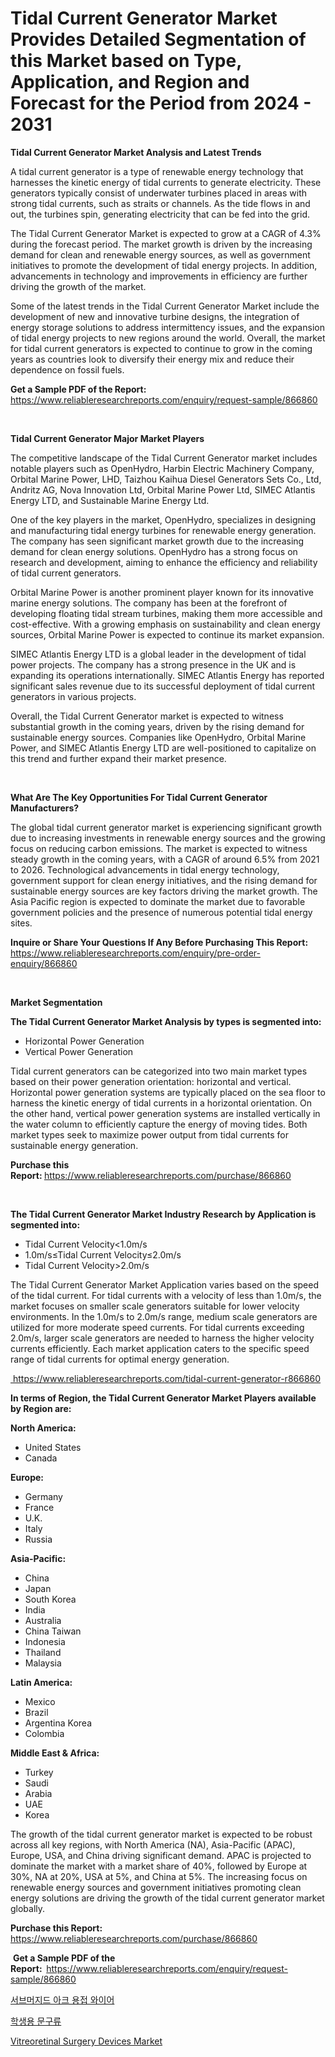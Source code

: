 <p><h1>Tidal Current Generator Market Provides Detailed Segmentation of this Market based on Type, Application, and Region and Forecast for the Period from 2024 - 2031</h1></p><p><strong>Tidal Current Generator Market Analysis and Latest Trends</strong></p>
<p><p>A tidal current generator is a type of renewable energy technology that harnesses the kinetic energy of tidal currents to generate electricity. These generators typically consist of underwater turbines placed in areas with strong tidal currents, such as straits or channels. As the tide flows in and out, the turbines spin, generating electricity that can be fed into the grid.</p><p>The Tidal Current Generator Market is expected to grow at a CAGR of 4.3% during the forecast period. The market growth is driven by the increasing demand for clean and renewable energy sources, as well as government initiatives to promote the development of tidal energy projects. In addition, advancements in technology and improvements in efficiency are further driving the growth of the market.</p><p>Some of the latest trends in the Tidal Current Generator Market include the development of new and innovative turbine designs, the integration of energy storage solutions to address intermittency issues, and the expansion of tidal energy projects to new regions around the world. Overall, the market for tidal current generators is expected to continue to grow in the coming years as countries look to diversify their energy mix and reduce their dependence on fossil fuels.</p></p>
<p><strong>Get a Sample PDF of the Report:&nbsp;</strong> <a href="https://www.reliableresearchreports.com/enquiry/request-sample/866860">https://www.reliableresearchreports.com/enquiry/request-sample/866860</a></p>
<p>&nbsp;</p>
<p><strong>Tidal Current Generator Major Market Players</strong></p>
<p><p>The competitive landscape of the Tidal Current Generator market includes notable players such as OpenHydro, Harbin Electric Machinery Company, Orbital Marine Power, LHD, Taizhou Kaihua Diesel Generators Sets Co., Ltd, Andritz AG, Nova Innovation Ltd, Orbital Marine Power Ltd, SIMEC Atlantis Energy LTD, and Sustainable Marine Energy Ltd.</p><p>One of the key players in the market, OpenHydro, specializes in designing and manufacturing tidal energy turbines for renewable energy generation. The company has seen significant market growth due to the increasing demand for clean energy solutions. OpenHydro has a strong focus on research and development, aiming to enhance the efficiency and reliability of tidal current generators.</p><p>Orbital Marine Power is another prominent player known for its innovative marine energy solutions. The company has been at the forefront of developing floating tidal stream turbines, making them more accessible and cost-effective. With a growing emphasis on sustainability and clean energy sources, Orbital Marine Power is expected to continue its market expansion.</p><p>SIMEC Atlantis Energy LTD is a global leader in the development of tidal power projects. The company has a strong presence in the UK and is expanding its operations internationally. SIMEC Atlantis Energy has reported significant sales revenue due to its successful deployment of tidal current generators in various projects.</p><p>Overall, the Tidal Current Generator market is expected to witness substantial growth in the coming years, driven by the rising demand for sustainable energy sources. Companies like OpenHydro, Orbital Marine Power, and SIMEC Atlantis Energy LTD are well-positioned to capitalize on this trend and further expand their market presence.</p></p>
<p>&nbsp;</p>
<p><strong>What Are The Key Opportunities For Tidal Current Generator Manufacturers?</strong></p>
<p><p>The global tidal current generator market is experiencing significant growth due to increasing investments in renewable energy sources and the growing focus on reducing carbon emissions. The market is expected to witness steady growth in the coming years, with a CAGR of around 6.5% from 2021 to 2026. Technological advancements in tidal energy technology, government support for clean energy initiatives, and the rising demand for sustainable energy sources are key factors driving the market growth. The Asia Pacific region is expected to dominate the market due to favorable government policies and the presence of numerous potential tidal energy sites.</p></p>
<p><strong>Inquire or Share Your Questions If Any Before Purchasing This Report:</strong> <a href="https://www.reliableresearchreports.com/enquiry/pre-order-enquiry/866860">https://www.reliableresearchreports.com/enquiry/pre-order-enquiry/866860</a></p>
<p>&nbsp;</p>
<p><strong>Market Segmentation</strong></p>
<p><strong>The Tidal Current Generator Market Analysis by types is segmented into:</strong></p>
<p><ul><li>Horizontal Power Generation</li><li>Vertical Power Generation</li></ul></p>
<p><p>Tidal current generators can be categorized into two main market types based on their power generation orientation: horizontal and vertical. Horizontal power generation systems are typically placed on the sea floor to harness the kinetic energy of tidal currents in a horizontal orientation. On the other hand, vertical power generation systems are installed vertically in the water column to efficiently capture the energy of moving tides. Both market types seek to maximize power output from tidal currents for sustainable energy generation.</p></p>
<p><strong>Purchase this Report:&nbsp;</strong><a href="https://www.reliableresearchreports.com/purchase/866860">https://www.reliableresearchreports.com/purchase/866860</a></p>
<p>&nbsp;</p>
<p><strong>The Tidal Current Generator Market Industry Research by Application is segmented into:</strong></p>
<p><ul><li>Tidal Current Velocity<1.0m/s</li><li>1.0m/s≤Tidal Current Velocity≤2.0m/s</li><li>Tidal Current Velocity>2.0m/s</li></ul></p>
<p><p>The Tidal Current Generator Market Application varies based on the speed of the tidal current. For tidal currents with a velocity of less than 1.0m/s, the market focuses on smaller scale generators suitable for lower velocity environments. In the 1.0m/s to 2.0m/s range, medium scale generators are utilized for more moderate speed currents. For tidal currents exceeding 2.0m/s, larger scale generators are needed to harness the higher velocity currents efficiently. Each market application caters to the specific speed range of tidal currents for optimal energy generation.</p></p>
<p><a href="https://www.reliableresearchreports.com/tidal-current-generator-r866860">&nbsp;https://www.reliableresearchreports.com/tidal-current-generator-r866860</a></p>
<p><strong>In terms of Region, the Tidal Current Generator Market Players available by Region are:</strong></p>
<p>
    <p> <strong> North America: </strong>
        <ul>
            <li>United States</li>
            <li>Canada</li>
        </ul>
        </p> 
    <p> <strong> Europe: </strong>
        <ul>
            <li>Germany</li>
            <li>France</li>
            <li>U.K.</li>
            <li>Italy</li>
            <li>Russia</li>
        </ul>
        </p> 
    <p> <strong> Asia-Pacific: </strong>
        <ul>
            <li>China</li>
            <li>Japan</li>
            <li>South Korea</li>
            <li>India</li>
            <li>Australia</li>
            <li>China Taiwan</li>
            <li>Indonesia</li>
            <li>Thailand</li>
            <li>Malaysia</li>
        </ul>
        </p> 
    <p> <strong> Latin America: </strong>
        <ul>
            <li>Mexico</li>
            <li>Brazil</li>
            <li>Argentina Korea</li>
            <li>Colombia</li>
        </ul>
        </p> 
    <p> <strong> Middle East & Africa: </strong>
        <ul>
            <li>Turkey</li>
            <li>Saudi</li>
            <li>Arabia</li>
            <li>UAE</li>
            <li>Korea</li>
        </ul>
    </p>
    </p>
<p><p>The growth of the tidal current generator market is expected to be robust across all key regions, with North America (NA), Asia-Pacific (APAC), Europe, USA, and China driving significant demand. APAC is projected to dominate the market with a market share of 40%, followed by Europe at 30%, NA at 20%, USA at 5%, and China at 5%. The increasing focus on renewable energy sources and government initiatives promoting clean energy solutions are driving the growth of the tidal current generator market globally.</p></p>
<p><strong>Purchase this Report: </strong><a href="https://www.reliableresearchreports.com/purchase/866860">https://www.reliableresearchreports.com/purchase/866860</a></p>
<p>&nbsp;<strong>Get a Sample PDF of the Report:&nbsp;&nbsp;</strong><a href="https://www.reliableresearchreports.com/enquiry/request-sample/866860">https://www.reliableresearchreports.com/enquiry/request-sample/866860</a></p>
<p><strong></strong></p>
<p><p><a href="https://github.com/CliftonFisher9067/Market-Research-Report-List-1/blob/main/633855628697.md">서브머지드 아크 용접 와이어</a></p><p><a href="https://github.com/fernandotryO5lson96765/Market-Research-Report-List-1/blob/main/746040028698.md">학생용 문구류</a></p><p><a href="https://invited-way-688.notion.site/Vitreoretinal-Surgery-Devices-Market-Size-CAGR-Trends-2024-2030-5db7d0def9d54021a32b9b5c9d330734">Vitreoretinal Surgery Devices Market</a></p></p>